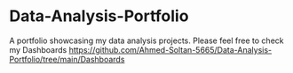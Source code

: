# Data-Analysis-Portfolio
A portfolio showcasing my data analysis projects.
Please feel free to check my Dashboards https://github.com/Ahmed-Soltan-5665/Data-Analysis-Portfolio/tree/main/Dashboards


